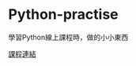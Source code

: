 # Python-practise
學習Python線上課程時，做的小小東西

[課程連結](https://www.udemy.com/course/python-master/?couponCode=KEEPLEARNING)
